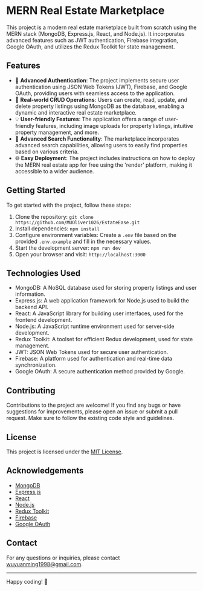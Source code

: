 # MERN Real Estate Marketplace

This project is a modern real estate marketplace built from scratch using the MERN stack (MongoDB, Express.js, React, and Node.js). It incorporates advanced features such as JWT authentication, Firebase integration, Google OAuth, and utilizes the Redux Toolkit for state management.

## Features

- 🔑 **Advanced Authentication**: The project implements secure user authentication using JSON Web Tokens (JWT), Firebase, and Google OAuth, providing users with seamless access to the application.
- 🏡 **Real-world CRUD Operations**: Users can create, read, update, and delete property listings using MongoDB as the database, enabling a dynamic and interactive real estate marketplace.
- 💡 **User-friendly Features**: The application offers a range of user-friendly features, including image uploads for property listings, intuitive property management, and more.
- 🚀 **Advanced Search Functionality**: The marketplace incorporates advanced search capabilities, allowing users to easily find properties based on various criteria.
- 🌐 **Easy Deployment**: The project includes instructions on how to deploy the MERN real estate app for free using the 'render' platform, making it accessible to a wider audience.

## Getting Started

To get started with the project, follow these steps:

1. Clone the repository: `git clone https://github.com/MUOliver1026/EstateEase.git`
2. Install dependencies: `npm install`
3. Configure environment variables: Create a `.env` file based on the provided `.env.example` and fill in the necessary values.
4. Start the development server: `npm run dev`
5. Open your browser and visit: `http://localhost:3000`

## Technologies Used

- MongoDB: A NoSQL database used for storing property listings and user information.
- Express.js: A web application framework for Node.js used to build the backend API.
- React: A JavaScript library for building user interfaces, used for the frontend development.
- Node.js: A JavaScript runtime environment used for server-side development.
- Redux Toolkit: A toolset for efficient Redux development, used for state management.
- JWT: JSON Web Tokens used for secure user authentication.
- Firebase: A platform used for authentication and real-time data synchronization.
- Google OAuth: A secure authentication method provided by Google.

## Contributing

Contributions to the project are welcome! If you find any bugs or have suggestions for improvements, please open an issue or submit a pull request. Make sure to follow the existing code style and guidelines.

## License

This project is licensed under the [MIT License](LICENSE).

## Acknowledgements

- [MongoDB](https://www.mongodb.com/)
- [Express.js](https://expressjs.com/)
- [React](https://reactjs.org/)
- [Node.js](https://nodejs.org/)
- [Redux Toolkit](https://redux-toolkit.js.org/)
- [Firebase](https://firebase.google.com/)
- [Google OAuth](https://developers.google.com/identity/protocols/oauth2)

## Contact

For any questions or inquiries, please contact [wuyuanming1998@gmail.com](mailto:wuyuanming1998@gmail.com).

---

Happy coding! 🚀
